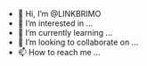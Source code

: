 - 👋 Hi, I’m @LINKBRIMO
- 👀 I’m interested in ...
- 🌱 I’m currently learning ...
- 💞️ I’m looking to collaborate on ...
- 📫 How to reach me ...

<!---
LINKBRIMO/LINKBRIMO is a ✨ special ✨ repository because its `README.md` (this file) appears on your GitHub profile.
You can click the Preview link to take a look at your changes.
--->

